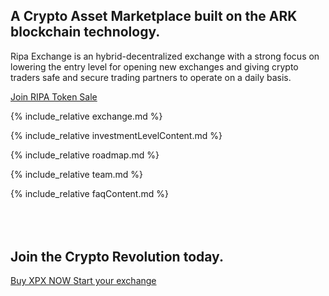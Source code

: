 <div class="business-hero">
    <div class="container">
        <h2 class="customFadeInUp">
            A Crypto Asset Marketplace built on the ARK blockchain technology.
        </h2>
        <p class="customFadeInUp">
            Ripa Exchange is an hybrid-decentralized exchange with a strong focus on lowering the entry level for opening new exchanges and giving crypto traders safe and secure trading partners to operate on a daily basis.
        </p>
        <div class="actions customFadeInUp">
            <a class="btn-shadow btn-shadow-info mr-md-1" href="https://tec.ripaex.io/sign-up">
                Join RIPA Token Sale
            </a>
        </div>
    </div>
</div>

{% include_relative exchange.md %}

{% include_relative investmentLevelContent.md %}

{% include_relative roadmap.md %}

{% include_relative team.md %}

{% include_relative faqContent.md %}

<div class="spacial-features" data-scroll style="margin: 80px auto 0; max-width: 1400px;">
    <section class="container">
        <div class="row">
            <div class="col-12">
                <div class="header">
                    <h1 class="cta-title title">
                        Join the Crypto Revolution today.
                    </h1>
                    <a class="btn-shadow btn-shadow-info mr-md-1" href="https://tec.ripaex.io/sign-up">
                        Buy XPX NOW
                    </a>
                    <a class="btn-shadow btn-shadow-info mr-md-1" href="https://github.com/RipaEx/">
                        Start your exchange
                    </a>
                </div>
            </div>
        </div>
    </section>
</div>
